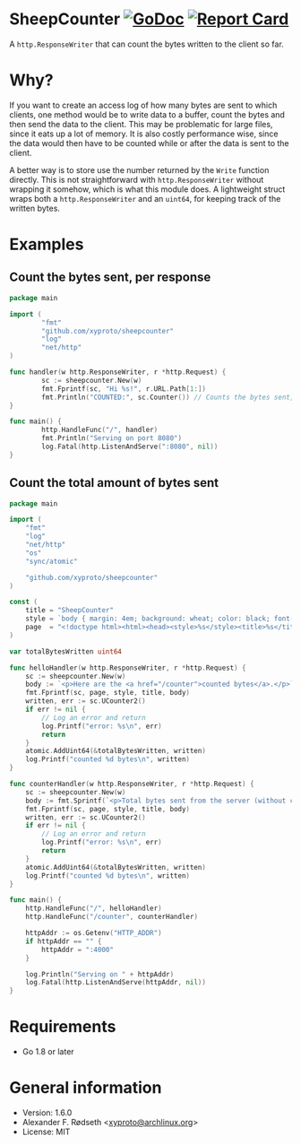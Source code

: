 # SheepCounter [![GoDoc](https://godoc.org/github.com/xyproto/sheepcounter?status.svg)](http://godoc.org/github.com/xyproto/sheepcounter) [![Report Card](https://img.shields.io/badge/go_report-A+-brightgreen.svg?style=flat)](http://goreportcard.com/report/xyproto/sheepcounter)

A `http.ResponseWriter` that can count the bytes written to the client so far.

# Why?

If you want to create an access log of how many bytes are sent to which clients, one method would be to write data to a buffer, count the bytes and then send the data to the client. This may be problematic for large files, since it eats up a lot of memory. It is also costly performance wise, since the data would then have to be counted while or after the data is sent to the client.

A better way is to store use the number returned by the `Write` function directly. This is not straightforward with `http.ResponseWriter` without wrapping it somehow, which is what this module does. A lightweight struct wraps both a `http.ResponseWriter` and an `uint64`, for keeping track of the written bytes.

# Examples

## Count the bytes sent, per response

~~~go
package main

import (
        "fmt"
        "github.com/xyproto/sheepcounter"
        "log"
        "net/http"
)

func handler(w http.ResponseWriter, r *http.Request) {
        sc := sheepcounter.New(w)
        fmt.Fprintf(sc, "Hi %s!", r.URL.Path[1:])
        fmt.Println("COUNTED:", sc.Counter()) // Counts the bytes sent, for this response only
}

func main() {
        http.HandleFunc("/", handler)
        fmt.Println("Serving on port 8080")
        log.Fatal(http.ListenAndServe(":8080", nil))
}
~~~

## Count the total amount of bytes sent

~~~go
package main

import (
    "fmt"
    "log"
    "net/http"
    "os"
    "sync/atomic"

    "github.com/xyproto/sheepcounter"
)

const (
    title = "SheepCounter"
    style = `body { margin: 4em; background: wheat; color: black; font-family: terminus, "courier new", courier; font-size: 1.1em; } a:link { color: #403020; } a:visited { color: #403020; } a:hover { color: #605040; } a:active { color: #605040; } #counter { color: red; }`
    page  = "<!doctype html><html><head><style>%s</style><title>%s</title><body>%s</body></html>"
)

var totalBytesWritten uint64

func helloHandler(w http.ResponseWriter, r *http.Request) {
    sc := sheepcounter.New(w)
    body := `<p>Here are the <a href="/counter">counted bytes</a>.</p>`
    fmt.Fprintf(sc, page, style, title, body)
    written, err := sc.UCounter2()
    if err != nil {
        // Log an error and return
        log.Printf("error: %s\n", err)
        return
    }
    atomic.AddUint64(&totalBytesWritten, written)
    log.Printf("counted %d bytes\n", written)
}

func counterHandler(w http.ResponseWriter, r *http.Request) {
    sc := sheepcounter.New(w)
    body := fmt.Sprintf(`<p>Total bytes sent from the server (without counting this response): <span id="counter">%d</span></p><p><a href="/">Back</a></p>`, atomic.LoadUint64(&totalBytesWritten))
    fmt.Fprintf(sc, page, style, title, body)
    written, err := sc.UCounter2()
    if err != nil {
        // Log an error and return
        log.Printf("error: %s\n", err)
        return
    }
    atomic.AddUint64(&totalBytesWritten, written)
    log.Printf("counted %d bytes\n", written)
}

func main() {
    http.HandleFunc("/", helloHandler)
    http.HandleFunc("/counter", counterHandler)

    httpAddr := os.Getenv("HTTP_ADDR")
    if httpAddr == "" {
        httpAddr = ":4000"
    }

    log.Println("Serving on " + httpAddr)
    log.Fatal(http.ListenAndServe(httpAddr, nil))
}
~~~

# Requirements

* Go 1.8 or later

# General information

* Version: 1.6.0
* Alexander F. Rødseth &lt;xyproto@archlinux.org&gt;
* License: MIT
